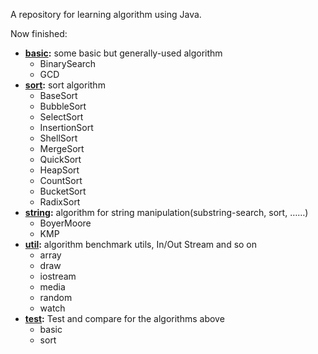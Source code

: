 A repository for learning algorithm using Java.

Now finished:

-   **[basic](https://github.com/JasonkayZK/Java_Algorithm/tree/master/src/main/java/algorithm/basic):** some basic but generally-used algorithm
    -   BinarySearch
    -   GCD
-   **[sort](https://github.com/JasonkayZK/Java_Algorithm/tree/master/src/main/java/algorithm/sort):** sort algorithm
    -   BaseSort
    -   BubbleSort
    -   SelectSort
    -   InsertionSort
    -   ShellSort
    -   MergeSort
    -   QuickSort
    -   HeapSort
    -   CountSort
    -   BucketSort
    -   RadixSort
-   **[string](https://github.com/JasonkayZK/Java_Algorithm/tree/master/src/main/java/algorithm/string):** algorithm for string manipulation(substring-search, sort, ……)
    -   BoyerMoore
    -   KMP
-   **[util](https://github.com/JasonkayZK/Java_Algorithm/tree/master/src/main/java/algorithm/util):** algorithm benchmark utils, In/Out Stream and so on
    -   array
    -   draw
    -   iostream
    -   media
    -   random
    -   watch
-   **[test](https://github.com/JasonkayZK/Java_Algorithm/tree/master/src/test/java/algorithm):** Test and compare for the algorithms above
    -   basic
    -   sort